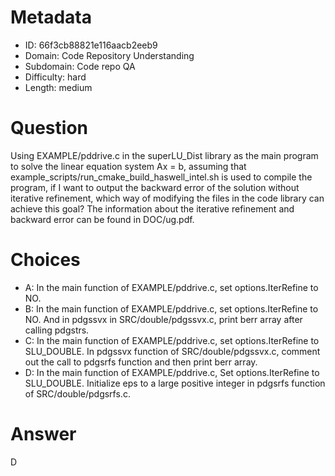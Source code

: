 # Metadata

- ID: 66f3cb88821e116aacb2eeb9
- Domain: Code Repository Understanding
- Subdomain: Code repo QA
- Difficulty: hard
- Length: medium

# Question

Using EXAMPLE/pddrive.c in the superLU_Dist library as the main program to solve the linear equation system Ax = b, assuming that example_scripts/run_cmake_build_haswell_intel.sh is used to compile the program, if I want to output the backward error of the solution without iterative refinement, which way of modifying the files in the code library can achieve this goal? The information about the iterative refinement and backward error can be found in DOC/ug.pdf.

# Choices

- A: In the main function of EXAMPLE/pddrive.c, set options.IterRefine to NO.
- B: In the main function of EXAMPLE/pddrive.c, set options.IterRefine to NO. And in pdgssvx in SRC/double/pdgssvx.c, print berr array after calling pdgstrs.
- C: In the main function of EXAMPLE/pddrive.c, set options.IterRefine to SLU_DOUBLE. In pdgssvx function of SRC/double/pdgssvx.c, comment out the call to pdgsrfs function and then print berr array.
- D: In the main function of EXAMPLE/pddrive.c, Set options.IterRefine to SLU_DOUBLE. Initialize eps to a large positive integer in pdgsrfs function of SRC/double/pdgsrfs.c.

# Answer

D
